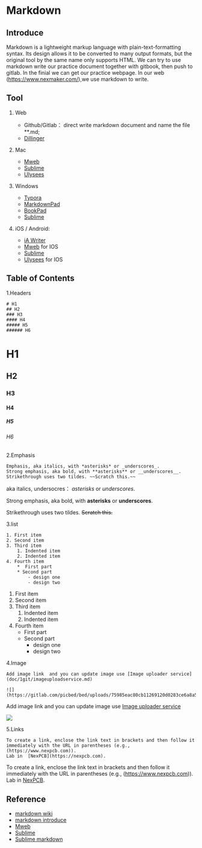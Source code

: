 # Markdown

## Introduce

Markdown is a lightweight markup language with plain-text-formatting syntax. Its design allows it to be converted to many output formats, but the original tool by the same name only supports HTML. 
We can try to use markdown write our practice document together with gitbook, then push to gitlab. In the finial we can get our practice webpage.
In our web (https://www.nexmaker.com/),we use markdown to write.

## Tool

1. Web

	* Github/Gitlab： direct write markdown document and name the file  **.md;
	* [Dillinger](https://dillinger.io/)

2. Mac 

	* [Mweb](https://zh.mweb.im/) 
	* [Sublime](https://www.sublimetext.com/)
	* [Ulysees](https://ulysses.app/)




3. Windows

	* [Typora](https://www.typora.io/)
	* [MarkdownPad](http://www.markdownpad.com/)
	* [BookPad](https://www.microsoft.com/store/apps/9N6P5ZH2SJSX)
	* [Sublime](https://www.sublimetext.com/)

4. iOS / Android: 

	* [iA Writer](https://ia.net/writer)
	* [Mweb](https://zh.mweb.im/)  for IOS
	* [Sublime](https://www.sublimetext.com/)
	* [Ulysees](https://ulysses.app/) for IOS



 

## Table of Contents

1.Headers


```
# H1
## H2
### H3
#### H4
##### H5
###### H6
```
# H1
## H2
### H3
#### H4
##### H5
###### H6

2.Emphasis

```
Emphasis, aka italics, with *asterisks* or _underscores_.
Strong emphasis, aka bold, with **asterisks** or __underscores__.
Strikethrough uses two tildes. ~~Scratch this.~~
```

 aka italics, undersocres： *asterisks* or _underscores_.

Strong emphasis, aka bold, with **asterisks** or __underscores__.

Strikethrough uses two tildes. ~~Scratch this.~~


3.list

```
1. First item
2. Second item
3. Third item
    1. Indented item
    2. Indented item
4. Fourth item
    *  First part
    * Second part
        - design one
        - design two
```

1. First item
2. Second item
3. Third item
    1. Indented item
    2. Indented item
4. Fourth item
    *  First part
    * Second part
        - design one
        - design two


4.Image

```
Add image link  and you can update image use [Image uploader service](doc/1git/imageuploadservice.md)

![](https://gitlab.com/picbed/bed/uploads/75985eac80cb11269120d0283ce6a8a5/logo.png)
```
Add image link  and you can update image use [Image uploader service](doc/1git/imageuploadservice.md)

![](https://gitlab.com/picbed/bed/uploads/75985eac80cb11269120d0283ce6a8a5/logo.png)

5.Links

```
To create a link, enclose the link text in brackets and then follow it immediately with the URL in parentheses (e.g., (https://www.nexpcb.com)).
Lab in  [NexPCB](https://nexpcb.com).

```

To create a link, enclose the link text in brackets and then follow it immediately with the URL in parentheses (e.g., (https://www.nexpcb.com)).
Lab in  [NexPCB](https://nexpcb.com).


## Reference

* [markdown wiki](https://en.wikipedia.org/wiki/Markdown)
* [markdown introduce](https://www.markdownguide.org/)
* [Mweb](https://zh.mweb.im/) 
* [Sublime](https://www.sublimetext.com/)
* [Sublime markdown](https://github.com/SublimeText-Markdown/MarkdownEditing)







  




